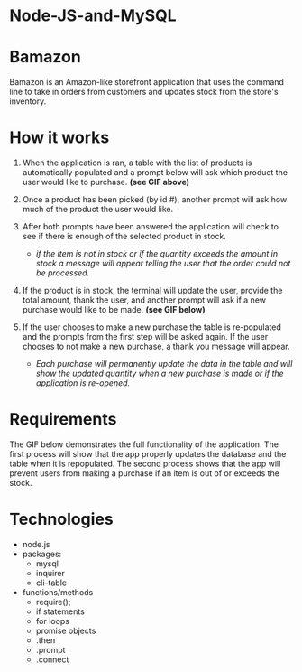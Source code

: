 # Node-JS-and-MySQL
# Bamazon
<p>Bamazon is an Amazon-like storefront application that uses the command line to take in orders from customers and updates stock from the store's inventory.</p>

# How it works
1. When the application is ran, a table with the list of products is automatically populated and a prompt below will ask which product the user would like to purchase. <strong>(see GIF above)</strong>

2. Once a product has been picked (by id #), another prompt will ask how much of the product the user would like.

3. After both prompts have been answered the application will check to see if there is enough of the selected product in stock.
    * *if the item is not in stock or if the quantity exceeds the amount in stock a message will appear telling the user that the order could not be processed.*

4. If the product is in stock, the terminal will update the user, provide the total amount, thank the user, and another prompt will ask if a new purchase would like to be made. <strong>(see GIF below)</strong>

5. If the user chooses to make a new purchase the table is re-populated and the prompts from the first step will be asked again. If the user chooses to not make a new purchase, a thank you message will appear.
    * *Each purchase will permanently update the data in the table and will show the updated quantity when a new purchase is made or if the application is re-opened.*


# Requirements
<p>The GIF below demonstrates the full functionality of the application. The first process will show that the app properly updates the database and the table when it is repopulated. The second process shows that the app will prevent users from making a purchase if an item is out of or exceeds the stock.</p>


# Technologies
* node.js
* packages:
  * mysql
  * inquirer
  * cli-table
* functions/methods
  * require();
  * if statements
  * for loops
  * promise objects
  * .then
  * .prompt
  * .connect
